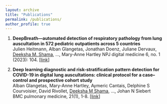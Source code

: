 ```yaml
---
layout: archive
title: "Publications"
permalink: /publications/
author_profile: true
---
```


1. **DeepBreath—automated detection of respiratory pathology from lung auscultation in 572 pediatric outpatients across 5 countries**  
Julien Heitmann, Alban Glangetas, Jonathan Doenz, Juliane Dervaux, <ins>Deeksha M. Shama</ins>, ..., Mary-Anne Hartley
NPJ digital medicine 6, no. 1 (2023): 104.
[[link](https://bmcpulmmed.biomedcentral.com/articles/10.1186/s12890-021-01467-w)]

2. **Deep learning diagnostic and risk-stratification pattern detection for COVID-19 in digital lung auscultations: clinical protocol for a case–control and prospective cohort study**  
Alban Glangetas, Mary-Anne Hartley, Aymeric Cantais, Delphine S Courvoisier, David Rivollet, <ins>Deeksha M Shama</ins>, ..., Johan N Siebert  
BMC pulmonary medicine, 21(1), 1-8.
[[link](https://bmcpulmmed.biomedcentral.com/articles/10.1186/s12890-021-01467-w)]  
